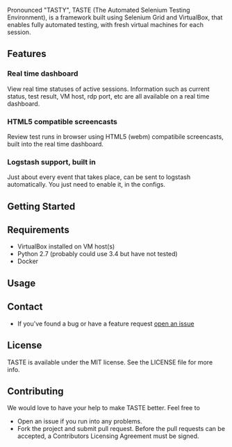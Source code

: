 Pronounced "TASTY", TASTE (The Automated Selenium Testing Environment), is a framework built using Selenium Grid and VirtualBox, that enables fully
automated testing, with fresh virtual machines for each session.

## Features

### Real time dashboard

View real time statuses of active sessions. Information such as current status, test result, VM host, rdp port, etc are all available on a real time dashboard.

### HTML5 compatible screencasts 

Review test runs in browser using HTML5 (webm) compatibile screencasts, built into the real time dashboard.

### Logstash support, built in

Just about every event that takes place, can be sent to logstash automatically. You just need to enable it, in the configs.


## Getting Started


## Requirements

* VirtualBox installed on VM host(s)
* Python 2.7 (probably could use 3.4 but have not tested)
* Docker

## Usage


## Contact

* If you've found a bug or have a feature request [open an issue](https://github.com/weebly/TASTE/issues/new)


## License

TASTE is available under the MIT license. See the LICENSE file for more info.


## Contributing

We would love to have your help to make TASTE better. Feel free to

 - Open an issue if you run into any problems.
 - Fork the project and submit pull request. Before the pull requests can be accepted, a Contributors Licensing Agreement must be signed.
